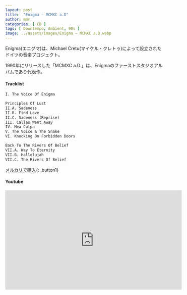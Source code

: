 ```yaml
---
layout: post
title:  "Enigma – MCMXC a.D"
author: mmr
categories: [ CD ]
tags: [ Downtempo, Ambient, 90s ]
image: ../assets/images/Enigma – MCMXC a.D.webp
---
```


Enigma(エニグマ)は、Michael Cretu(マイケル・クレトゥ)によって設立されたドイツの音楽プロジェクト。

1990年にリリースした「MCMXC a.D.」は、Enigmaのファーストスタジオアルバムであり代表作。

#### Tracklist
```md
I. The Voice Of Enigma

Principles Of Lust
II.A. Sadeness
II.B. Find Love
II.C. Sadeness (Reprise)
III. Callas Went Away
IV. Mea Culpa
V. The Voice & The Snake
VI. Knocking On Forbidden Doors

Back To The Rivers Of Belief
VII.A. Way To Eternity
VII.B. Hallelujah
VII.C. The Rivers Of Belief
```

[メルカリで購入](https://jp.mercari.com/item/m71904376964?afid=6142608987){: .button1}

#### Youtube
<iframe width="560" height="315" src="https://www.youtube.com/embed/_4tJ2iQPkY4?si=yoxyMMgji5k1yQxU" title="YouTube video player" frameborder="0" allow="accelerometer; autoplay; clipboard-write; encrypted-media; gyroscope; picture-in-picture; web-share" referrerpolicy="strict-origin-when-cross-origin" allowfullscreen></iframe>